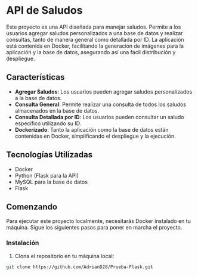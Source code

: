 # API de Saludos

Este proyecto es una API diseñada para manejar saludos. Permite a los usuarios agregar saludos personalizados a una base de datos y realizar consultas, tanto de manera general como detallada por ID. La aplicación está contenida en Docker, facilitando la generación de imágenes para la aplicación y la base de datos, asegurando así una fácil distribución y despliegue.

## Características

- **Agregar Saludos**: Los usuarios pueden agregar saludos personalizados a la base de datos.
- **Consulta General**: Permite realizar una consulta de todos los saludos almacenados en la base de datos.
- **Consulta Detallada por ID**: Los usuarios pueden consultar un saludo específico utilizando su ID.
- **Dockerizado**: Tanto la aplicación como la base de datos están contenidas en Docker, simplificando el despliegue y la ejecución.

## Tecnologías Utilizadas

- Docker
- Python (Flask para la API)
- MySQL para la base de datos
- Flask

## Comenzando

Para ejecutar este proyecto localmente, necesitarás Docker instalado en tu máquina. Sigue los siguientes pasos para poner en marcha el proyecto.

### Instalación

1. Clona el repositorio en tu máquina local:

```bash
git clone https://github.com/AdrianD28/Prueba-Flask.git